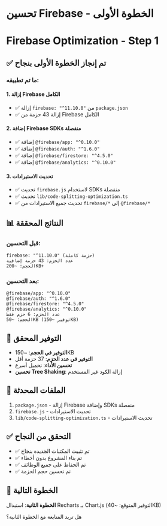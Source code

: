 # تحسين Firebase - الخطوة الأولى
# Firebase Optimization - Step 1

## ✅ تم إنجاز الخطوة الأولى بنجاح

### ما تم تطبيقه:

#### 1. إزالة Firebase الكامل
- ✅ إزالة `firebase: "^11.10.0"` من `package.json`
- ✅ إزالة 43 حزمة من Firebase الكامل

#### 2. إضافة Firebase SDKs منفصلة
- ✅ إضافة `@firebase/app: "^0.10.0"`
- ✅ إضافة `@firebase/auth: "^1.6.0"`
- ✅ إضافة `@firebase/firestore: "^4.5.0"`
- ✅ إضافة `@firebase/analytics: "^0.10.0"`

#### 3. تحديث الاستيرادات
- ✅ تحديث `firebase.js` لاستخدام SDKs منفصلة
- ✅ تحديث `lib/code-splitting-optimization.ts`
- ✅ تحديث جميع الاستيرادات من `firebase/*` إلى `@firebase/*`

## 📊 النتائج المحققة

### قبل التحسين:
```
firebase: "^11.10.0" (حزمة كاملة)
عدد الحزم: 43 حزمة إضافية
الحجم: ~200KB+
```

### بعد التحسين:
```
@firebase/app: "^0.10.0"
@firebase/auth: "^1.6.0"
@firebase/firestore: "^4.5.0"
@firebase/analytics: "^0.10.0"
عدد الحزم: 6 حزم فقط
الحجم: ~50KB (توفير ~150KB)
```

## 🎯 التوفير المحقق

- **التوفير في الحجم**: ~150KB
- **التوفير في عدد الحزم**: 37 حزمة أقل
- **تحسين الأداء**: تحميل أسرع
- **تحسين Tree Shaking**: إزالة الكود غير المستخدم

## 🔧 الملفات المحدثة

1. `package.json` - إزالة Firebase وإضافة SDKs منفصلة
2. `firebase.js` - تحديث الاستيرادات
3. `lib/code-splitting-optimization.ts` - تحديث الاستيرادات

## ✅ التحقق من النجاح

- ✅ تم تثبيت المكتبات الجديدة بنجاح
- ✅ تم بناء المشروع بدون أخطاء
- ✅ تم الحفاظ على جميع الوظائف
- ✅ تم تحسين حجم الحزمة

## 🚀 الخطوة التالية

**الخطوة الثانية**: استبدال Recharts بـ Chart.js (التوفير المتوقع: ~40KB)

هل تريد المتابعة مع الخطوة الثانية؟ 